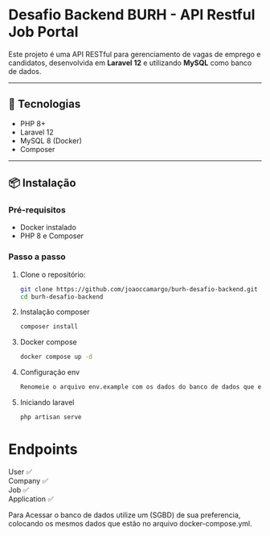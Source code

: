 # Desafio Backend BURH - API Restful Job Portal

Este projeto é uma API RESTful para gerenciamento de vagas de emprego e candidatos, desenvolvida em **Laravel 12** e utilizando **MySQL** como banco de dados.

---

## 🚀 Tecnologias
- PHP 8+
- Laravel 12
- MySQL 8 (Docker)
- Composer

---

## 📦 Instalação

### Pré-requisitos
- Docker instalado
- PHP 8 e Composer

### Passo a passo

1. Clone o repositório:
   ```sh
   git clone https://github.com/joaoccamargo/burh-desafio-backend.git
   cd burh-desafio-backend
2. Instalação composer
   ```sh
   composer install
3. Docker compose
   ```sh
   docker compose up -d
4. Configuração env
   ```sh
   Renomeie o arquivo env.example com os dados do banco de dados que estão no arquivo docker-compose.yml
5. Iniciando laravel
   ```sh
   php artisan serve


# Endpoints

User ✅ <br/>
Company ✅ <br/>
Job ✅<br/>
Application ✅

Para Acessar o banco de dados utilize um (SGBD) de sua preferencia, colocando os mesmos dados que estão no arquivo docker-compose.yml.
